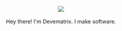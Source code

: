 <p align="center">
  <img src="https://github.com/Devematrix/Devematrix/icons/DEVEMATRIX.png">
  <br />
  
  
 <br />
  Hey there! I'm Devematrix. I make software.
</p>

<!--
**Devematrix/Devematrix** is a ✨ _special_ ✨ repository because its `README.md` (this file) appears on your GitHub profile.

Here are some ideas to get you started:

- 🔭 I’m currently working on ...
- 🌱 I’m currently learning ...
- 👯 I’m looking to collaborate on ...
- 🤔 I’m looking for help with ...
- 💬 Ask me about ...
- 📫 How to reach me: ...
- 😄 Pronouns: ...
- ⚡ Fun fact: ...
-->
